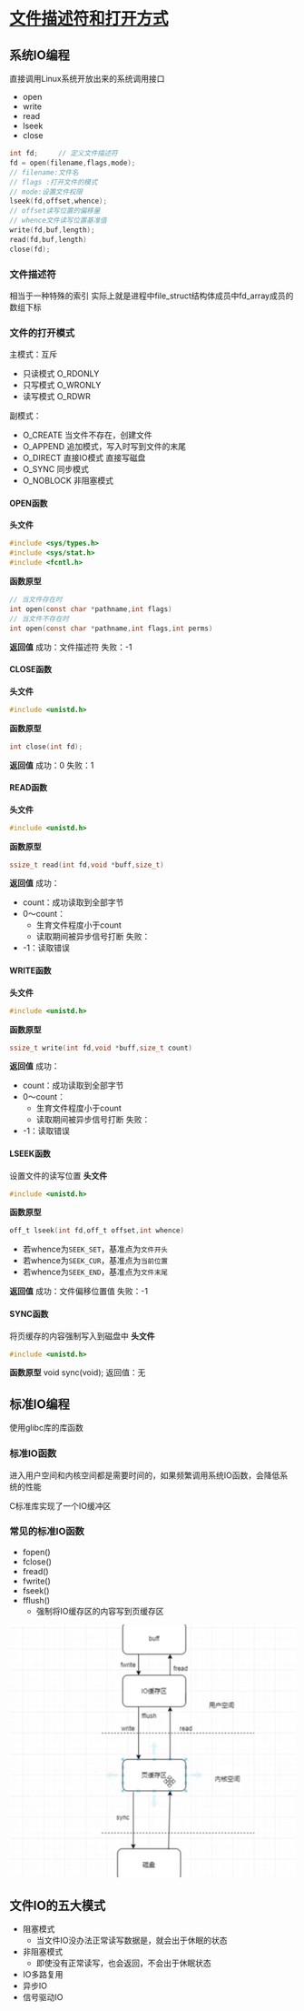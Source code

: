 # [文件描述符和打开方式](https://www.bilibili.com/video/BV1JK4y1t7io?p=41&spm_id_from=pageDriver)
## 系统IO编程
直接调用Linux系统开放出来的系统调用接口
+ open
+ write
+ read
+ lseek
+ close

```c
int fd;		// 定义文件描述符
fd = open(filename,flags,mode);
// filename:文件名
// flags :打开文件的模式
// mode:设置文件权限
lseek(fd,offset,whence);
// offset读写位置的偏移量
// whence文件读写位置基准值
write(fd,buf,length);
read(fd,buf,length)
close(fd);
```
### 文件描述符
相当于一种特殊的索引
实际上就是进程中file_struct结构体成员中fd_array成员的数组下标

### 文件的打开模式
主模式：互斥
+ 只读模式 O_RDONLY
+ 只写模式 O_WRONLY
+ 读写模式 O_RDWR

副模式：
+ O_CREATE 当文件不存在，创建文件
+ O_APPEND 追加模式，写入时写到文件的末尾
+ O_DIRECT 直接IO模式 直接写磁盘
+ O_SYNC 同步模式
+ O_NOBLOCK 非阻塞模式

#### OPEN函数
**头文件**
```c
#include <sys/types.h>
#include <sys/stat.h>
#include <fcntl.h>
```
**函数原型**
```c
// 当文件存在时
int open(const char *pathname,int flags)
// 当文件不存在时
int open(const char *pathname,int flags,int perms)
```
**返回值**
成功：文件描述符
失败：-1
#### CLOSE函数
**头文件**
```c
#include <unistd.h>
```
**函数原型**
```c
int close(int fd);
```
**返回值**
成功：0
失败：1

#### READ函数
**头文件**
```c
#include <unistd.h>
```
**函数原型**
```c
ssize_t read(int fd,void *buff,size_t)
```
**返回值**
成功：
+ count：成功读取到全部字节
+ 0～count：
	+ 生育文件程度小于count
	+ 读取期间被异步信号打断
失败：
+ -1：读取错误

#### WRITE函数
**头文件**
```c
#include <unistd.h>
```
**函数原型**
```c
ssize_t write(int fd,void *buff,size_t count)
```
**返回值**
成功：
+ count：成功读取到全部字节
+ 0～count：
	+ 生育文件程度小于count
	+ 读取期间被异步信号打断
失败：
+ -1：读取错误
#### LSEEK函数
设置文件的读写位置
**头文件**
```c
#include <unistd.h>
```
**函数原型**
```c
off_t lseek(int fd,off_t offset,int whence)
```
+ 若whence为`SEEK_SET`，基准点为`文件开头`
+ 若whence为`SEEK_CUR`，基准点为`当前位置`
+ 若whence为`SEEK_END`，基准点为`文件末尾`

**返回值**
成功：文件偏移位置值
失败：-1

#### SYNC函数
将页缓存的内容强制写入到磁盘中
**头文件**
```c
#include <unistd.h>
```
**函数原型**
void sync(void);
返回值：无
## 标准IO编程
使用glibc库的库函数

### 标准IO函数
进入用户空间和内核空间都是需要时间的，如果频繁调用系统IO函数，会降低系统的性能

C标准库实现了一个IO缓冲区
### 常见的标准IO函数
+ fopen()
+ fclose()
+ fread()
+ fwrite()
+ fseek()
+ fflush()
	+ 强制将IO缓存区的内容写到页缓存区

![Pasted image 20210620010508](../../../../../pictures/Pasted%20image%2020210620010508.png)

## 文件IO的五大模式
+ 阻塞模式
	+ 当文件IO没办法正常读写数据是，就会出于休眠的状态
+ 非阻塞模式
	+ 即使没有正常读写，也会返回，不会出于休眠状态
+ IO多路复用
+ 异步IO
+ 信号驱动IO
